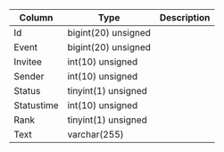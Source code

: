 
Column | Type | Description
--- | --- | ---
Id | bigint(20) unsigned | 
Event | bigint(20) unsigned | 
Invitee | int(10) unsigned | 
Sender | int(10) unsigned | 
Status | tinyint(1) unsigned | 
Statustime | int(10) unsigned | 
Rank | tinyint(1) unsigned | 
Text | varchar(255) | 
